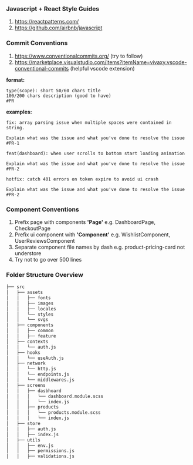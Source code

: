 ### Javascript + React Style Guides
1. https://reactpatterns.com/
2. https://github.com/airbnb/javascript

### Commit Conventions
1. https://www.conventionalcommits.org/ (try to follow)
2. https://marketplace.visualstudio.com/items?itemName=vivaxy.vscode-conventional-commits (helpful vscode extension)

**format:**
```
type(scope): short 50/60 chars title
100/200 chars description (good to have)
#PR
```

**examples:**

```
fix: array parsing issue when multiple spaces were contained in string.

Explain what was the issue and what you've done to resolve the issue
#PR-1
```

```
feat(dashboard): when user scrolls to bottom start loading animation

Explain what was the issue and what you've done to resolve the issue
#PR-2
```

```
hotfix: catch 401 errors on token expire to avoid ui crash

Explain what was the issue and what you've done to resolve the issue
#PR-2
```

### Component Conventions
1. Prefix page with components **'Page'** e.g. DashboardPage, CheckoutPage
2. Prefix ui component with **'Component'** e.g. WishlistComponent, UserReviewsComponent
3. Separate component file names by dash e.g. product-pricing-card not understore
4. Try not to go over 500 lines

### Folder Structure Overview
```bash
├── src
│   ├── assets
│   │   ├── fonts
│   │   ├── images
│   │   ├── locales
│   │   └── styles
│   │   └── svgs
│   ├── components
│   │   ├── common
│   │   ├── feature
│   ├── contexts
│   │   └── auth.js
│   ├── hooks
│   │   └── useAuth.js
│   ├── network
│   │   └── http.js
│   │   └── endpoints.js
│   │   └── middlewares.js
│   ├── screens
│   │   ├── dasbhoard
│   │   │   └── dashboard.module.scss
│   │   │   └── index.js
│   │   ├── products
│   │   │   └── products.module.scss
│   │   │   └── index.js
│   ├── store
│   │   ├── auth.js
│   │   ├── index.js
│   ├── utils
│   │   ├── env.js
│   │   ├── permissions.js
│   │   ├── validations.js
```
